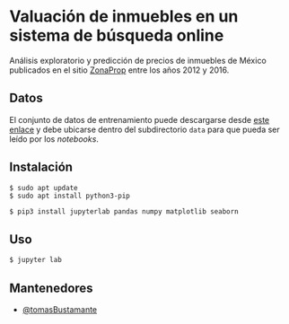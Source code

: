 # Valuación de inmuebles en un sistema de búsqueda online

Análisis exploratorio y predicción de precios de inmuebles de México publicados en el sitio [ZonaProp](http://www.zonaprop.com.mx/) entre los años 2012 y 2016.

## Datos

El conjunto de datos de entrenamiento puede descargarse desde [este enlace](https://drive.google.com/open?id=1SfrUv0Kswe4sO8Pb4KDD1h8z2-KNEAxC) y debe ubicarse dentro del subdirectorio `data` para que pueda ser leído por los *notebooks*.

## Instalación

```console
$ sudo apt update
$ sudo apt install python3-pip
```

```sh
$ pip3 install jupyterlab pandas numpy matplotlib seaborn
```

## Uso

```sh
$ jupyter lab
```

## Mantenedores

- [@tomasBustamante](https://github.com/tomasBustamante)